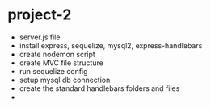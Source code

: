 # project-2


* server.js file
* install express, sequelize, mysql2, express-handlebars
* create nodemon script
* create MVC file structure
* run sequelize config
* setup mysql db connection
* create the standard handlebars folders and files
* 